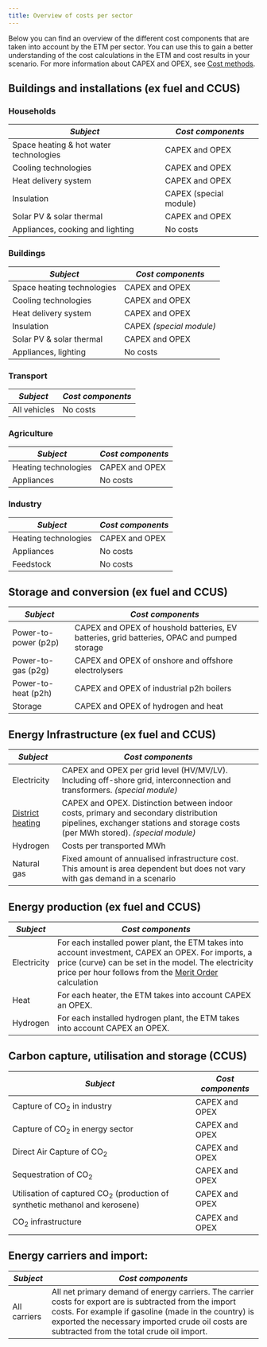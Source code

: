 ```yaml
---
title: Overview of costs per sector
---
```


Below you can find an overview of the different cost components that are taken into account by the ETM per sector. You can use this to gain a better understanding of the cost calculations in the ETM and cost results in your scenario. For more information about CAPEX and OPEX, see [Cost methods](cost-methods.md).

## Buildings and installations (ex fuel and CCUS)
### Households
|  ***Subject***   | ***Cost components***  |
|---|---|
| Space heating & hot water technologies | CAPEX and OPEX
| Cooling technologies | CAPEX and OPEX
| Heat delivery system | CAPEX and OPEX
| Insulation | CAPEX (special module)
| Solar PV & solar thermal | CAPEX and OPEX
| Appliances, cooking and lighting | No costs

### Buildings
|  ***Subject***   | ***Cost components***  |
|---|---|
| Space heating technologies | CAPEX and OPEX
| Cooling technologies | CAPEX and OPEX
| Heat delivery system | CAPEX and OPEX
| Insulation | CAPEX _(special module)_
| Solar PV & solar thermal | CAPEX and OPEX
| Appliances, lighting | No costs

### Transport
|  ***Subject***   | ***Cost components***  |
|---|---|
| All vehicles | No costs

### Agriculture
|  ***Subject***   | ***Cost components***  |
|---|---|
| Heating technologies | CAPEX and OPEX
| Appliances | No costs

### Industry
|  ***Subject***   | ***Cost components***  |
|---|---|
| Heating technologies | CAPEX and OPEX
| Appliances | No costs
| Feedstock | No costs

## Storage and conversion (ex fuel and CCUS)
|  ***Subject***   | ***Cost components***  |
|---|---|
| Power-to-power (p2p) | CAPEX and OPEX of houshold batteries, EV batteries, grid batteries, OPAC and pumped storage
| Power-to-gas (p2g) | CAPEX and OPEX of onshore and offshore electrolysers
| Power-to-heat (p2h) | CAPEX and OPEX of industrial p2h boilers
| Storage | CAPEX and OPEX of hydrogen and heat

## Energy Infrastructure (ex fuel and CCUS)
|  ***Subject***   | ***Cost components***  |
|---|---|
| Electricity | CAPEX and OPEX per grid level (HV/MV/LV). Including off-shore grid, interconnection and transformers. _(special module)_
| [District heating](heat-infrastructure-costs.md) | CAPEX and OPEX. Distinction between indoor costs, primary and secondary distribution pipelines, exchanger stations and storage costs (per MWh stored). _(special module)_
| Hydrogen | Costs per transported MWh
| Natural gas | Fixed amount of annualised infrastructure cost. This amount is area dependent but does not vary with gas demand in a scenario

## Energy production (ex fuel and CCUS)
|  ***Subject***   | ***Cost components***  |
|---|---|
| Electricity | For each installed power plant, the ETM takes into account investment, CAPEX an OPEX. For imports, a price (curve) can be set in the model. The electricity price per hour follows from the [Merit Order](merit-order.md) calculation
| Heat | For each heater, the ETM takes into account CAPEX an OPEX.
| Hydrogen | For each installed hydrogen plant, the ETM takes into account CAPEX an OPEX.

## Carbon capture, utilisation and storage (CCUS)
|  ***Subject***   | ***Cost components***  |
|---|---|
| Capture of CO<sub>2</sub> in industry | CAPEX and OPEX
| Capture of CO<sub>2</sub> in energy sector | CAPEX and OPEX
| Direct Air Capture of CO<sub>2</sub> | CAPEX and OPEX
| Sequestration of CO<sub>2</sub> | CAPEX and OPEX
| Utilisation of captured CO<sub>2</sub> (production of synthetic methanol and kerosene) | CAPEX and OPEX
| CO<sub>2</sub> infrastructure | CAPEX and OPEX


## Energy carriers and import:
|  ***Subject***   | ***Cost components***  |
|---|---|
| All carriers |  All net primary demand of energy carriers. The carrier costs for export are is subtracted from the import costs. For example if gasoline (made in the country) is exported the necessary imported crude oil costs are subtracted from the total crude oil import.
